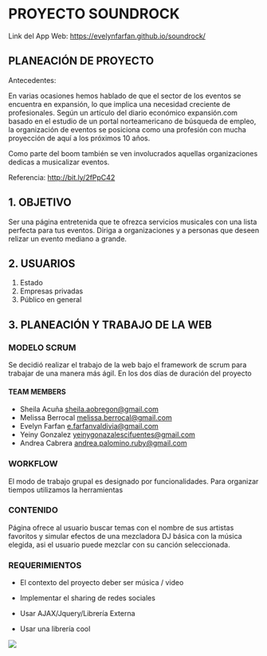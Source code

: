 # PROYECTO SOUNDROCK

Link del App Web: https://evelynfarfan.github.io/soundrock/

## PLANEACIÓN DE PROYECTO

Antecedentes:

En varias ocasiones hemos hablado de que el sector de los eventos se encuentra en expansión, lo que implica una necesidad creciente de profesionales. Según un artículo del diario económico expansión.com basado en el estudio de un portal norteamericano de búsqueda de empleo, la organización de eventos se posiciona como una profesión con mucha proyección de aquí a los próximos 10 años.

Como parte del boom también se ven involucrados aquellas organizaciones dedicas a musicalizar eventos.

Referencia: http://bit.ly/2fPpC42

## 1. OBJETIVO

Ser una página entretenida que te ofrezca servicios musicales con una lista perfecta para tus eventos.
Diriga a organizaciones y a personas que deseen relizar un evento mediano a grande.

## 2. USUARIOS

1. Estado
2. Empresas privadas
3. Público en general

## 3. PLANEACIÓN Y TRABAJO DE LA WEB

### MODELO SCRUM

Se decidió realizar el trabajo de la web bajo el framework de scrum para trabajar de una manera más ágil. En los dos días de duración del proyecto

#### <a name="teammembers"></a>TEAM MEMBERS
* Sheila Acuña <sheila.aobregon@gmail.com>
* Melissa Berrocal <melissa.berrocal@gmail.com>
* Evelyn Farfan <e.farfanvaldivia@gmail.com>
* Yeiny Gonzalez <yeinygonazalescifuentes@gmail.com>
* Andrea Cabrera <andrea.palomino.ruby@gmail.com>

### WORKFLOW

El modo de trabajo grupal es designado por funcionalidades. Para organizar tiempos utilizamos la herramientas 

### CONTENIDO

Página ofrece al usuario buscar temas con el nombre de sus artistas favoritos y simular efectos de una mezcladora DJ básica con la música elegida, asi el usuario puede mezclar con su canción seleccionada.

### REQUERIMIENTOS

* El contexto del proyecto deber ser música / video

* Implementar el sharing de redes sociales

* Usar AJAX/Jquery/Librería Externa

* Usar una librería cool

<img src="https://vgy.me/tcUeOK.png">




